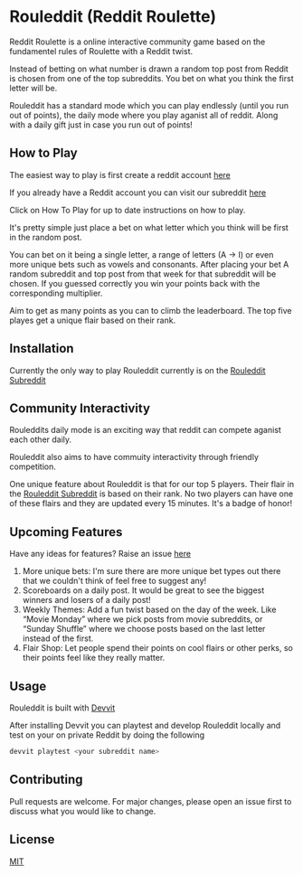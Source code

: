 # Rouleddit (Reddit Roulette)

Reddit Roulette is a online interactive community game based on the fundamentel rules of Roulette with a Reddit twist. 

Instead of betting on what number is drawn a random top post from Reddit is chosen from one of the top subreddits. You bet on what you think the first letter will be.

Rouleddit has a standard mode which you can play endlessly (until you run out of points), the daily mode where you play aganist all of reddit. Along with a daily gift
just in case you run out of points!

## How to Play

The easiest way to play is first create a reddit account [here](https://www.reddit.com/register/)

If you already have a Reddit account you can visit our subreddit [here](https://www.reddit.com/r/Rouleddit/)

Click on How To Play for up to date instructions on how to play.

It's pretty simple just place a bet on what letter which you think will be first in the random post. 

You can bet on it being a single letter, a range of letters (A -> I) or even more unique bets such as vowels and consonants. After placing your bet A random subreddit and top post from that week for that subreddit will be chosen. If you guessed correctly you win your points back with the corresponding multiplier.

Aim to get as many points as you can to climb the leaderboard. The top five playes get a unique flair based on their rank.

## Installation

Currently the only way to play Rouleddit currently is on the [Rouleddit Subreddit](https://www.reddit.com/r/Rouleddit/)


## Community Interactivity

Rouleddits daily mode is an exciting way that reddit can compete aganist each other daily.

Rouleddit also aims to have commuity interactivity through friendly competition.

One unique feature about Rouleddit is that for our top 5 players. Their flair in the [Rouleddit Subreddit](https://www.reddit.com/r/Rouleddit/) is based on their rank. No two players
can have one of these flairs and they are updated every 15 minutes. It's a badge of honor!

## Upcoming Features

Have any ideas for features? Raise an issue [here](https://github.com/Beartime234/Rouleddit/issues)

1.	More unique bets: I'm sure there are more unique bet types out there that we couldn't think of feel free to suggest any!
2. Scoreboards on a daily post. It would be great to see the biggest winners and losers of a daily post!
3.	Weekly Themes: Add a fun twist based on the day of the week. Like “Movie Monday” where we pick posts from movie subreddits, or “Sunday Shuffle” where we choose posts based on the last letter instead of the first.
4.	Flair Shop: Let people spend their points on cool flairs or other perks, so their points feel like they really matter.

## Usage

Rouleddit is built with [Devvit](https://developers.reddit.com/docs/)  

After installing Devvit you can playtest and develop Rouleddit locally and test on your on private Reddit by doing the following

```bash
devvit playtest <your subreddit name>
```

## Contributing

Pull requests are welcome. For major changes, please open an issue first
to discuss what you would like to change.

## License

[MIT](https://choosealicense.com/licenses/mit/)
